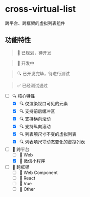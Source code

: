 # cross-virtual-list

跨平台、跨框架的虚拟列表组件

## 功能特性

> 📌 已规划，待开发

> 📝 开发中

> 🔍 已开发完毕，待进行测试

> ✅ 已经测试通过

-   [ ] 🔍 核心特性
    -   [x] 🔍 仅渲染视口可见的元素
    -   [x] 🔍 支持前后缓冲区
    -   [x] 🔍 支持横向滚动
    -   [x] 🔍 支持纵向滚动
    -   [x] 🔍 列表项尺寸不变的虚拟列表
    -   [x] 🔍 列表项尺寸动态变化的虚拟列表
-   [ ] 📌 跨平台
    -   [ ] 📌 Web
    -   [x] 📝 微信小程序
-   [ ] 📌 跨框架
    -   [ ] 📌 Web Component
    -   [ ] 📌 React
    -   [ ] 📌 Vue
    -   [ ] 📌 Other
